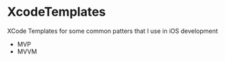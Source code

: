 # XcodeTemplates
XCode Templates for some common patters that I use in iOS development
  - MVP
  - MVVM
